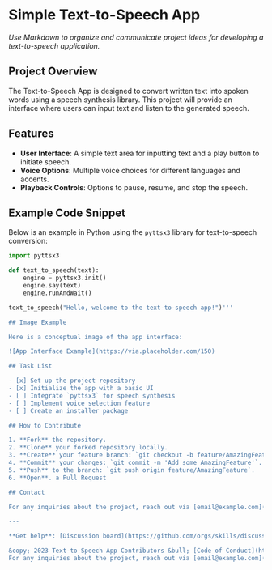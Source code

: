 # Simple Text-to-Speech App

_Use Markdown to organize and communicate project ideas for developing a text-to-speech application._

## Project Overview

The Text-to-Speech App is designed to convert written text into spoken words using a speech synthesis library. This project will provide an interface where users can input text and listen to the generated speech.

## Features

- **User Interface**: A simple text area for inputting text and a play button to initiate speech.
- **Voice Options**: Multiple voice choices for different languages and accents.
- **Playback Controls**: Options to pause, resume, and stop the speech.

## Example Code Snippet

Below is an example in Python using the `pyttsx3` library for text-to-speech conversion:

```python
import pyttsx3

def text_to_speech(text):
    engine = pyttsx3.init()
    engine.say(text)
    engine.runAndWait()

text_to_speech("Hello, welcome to the text-to-speech app!")'''

## Image Example

Here is a conceptual image of the app interface:

![App Interface Example](https://via.placeholder.com/150)

## Task List

- [x] Set up the project repository
- [x] Initialize the app with a basic UI
- [ ] Integrate `pyttsx3` for speech synthesis
- [ ] Implement voice selection feature
- [ ] Create an installer package

## How to Contribute

1. **Fork** the repository.
2. **Clone** your forked repository locally.
3. **Create** your feature branch: `git checkout -b feature/AmazingFeature`.
4. **Commit** your changes: `git commit -m 'Add some AmazingFeature'`.
5. **Push** to the branch: `git push origin feature/AmazingFeature`.
6. **Open**. a Pull Request

## Contact

For any inquiries about the project, reach out via [email@example.com](mailto:email@example.com).

---

**Get help**: [Discussion board](https://github.com/orgs/skills/discussions/categories/communicate-using-markdown) &bull; [Status page](https://www.githubstatus.com/)

&copy; 2023 Text-to-Speech App Contributors &bull; [Code of Conduct](https://www.contributor-covenant.org/version/2/1/code_of_conduct/code_of_conduct.md) &bull; [MIT License](https://gh.io/mit)
For any inquiries about the project, reach out via [email@example.com](mailto:email@example.com).
